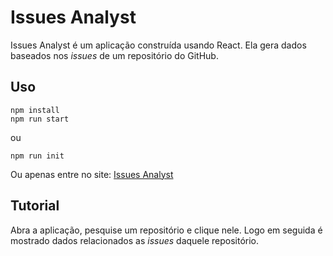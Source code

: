 # Issues Analyst
Issues Analyst é um aplicação construída usando React. Ela gera dados baseados nos *issues* de um repositório do GitHub.

## Uso
```
npm install
npm run start
```
ou
```
npm run init
```
Ou apenas entre no site: [Issues Analyst](https://jvitoroc.github.io/issues-analyst2/)
## Tutorial
Abra a aplicação, pesquise um repositório e clique nele. Logo em seguida é mostrado dados relacionados as *issues* daquele repositório.
